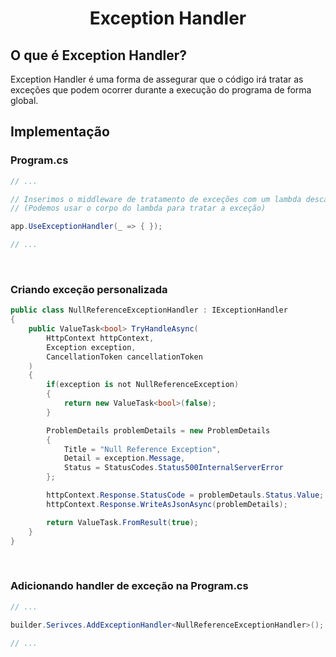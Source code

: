 <h1 align="center">Exception Handler</h1>

## O que é Exception Handler?

Exception Handler é uma forma de assegurar que o código irá tratar as exceções que podem ocorrer durante a execução do programa de forma global.

## Implementação


### Program.cs
```csharp
// ...

// Inserimos o middleware de tratamento de exceções com um lambda descartável
// (Podemos usar o corpo do lambda para tratar a exceção)

app.UseExceptionHandler(_ => { });

// ...
```

<br>

### Criando exceção personalizada
```csharp
public class NullReferenceExceptionHandler : IExceptionHandler
{
    public ValueTask<bool> TryHandleAsync(
        HttpContext httpContext,
        Exception exception,
        CancellationToken cancellationToken
    )
    {
        if(exception is not NullReferenceException)
        {
            return new ValueTask<bool>(false);
        }

        ProblemDetails problemDetails = new ProblemDetails
        {
            Title = "Null Reference Exception",
            Detail = exception.Message,
            Status = StatusCodes.Status500InternalServerError
        };

        httpContext.Response.StatusCode = problemDetauls.Status.Value;
        httpContext.Response.WriteAsJsonAsync(problemDetails);

        return ValueTask.FromResult(true);
    }
}
```

<br>

### Adicionando handler de exceção na Program.cs
```csharp
// ...

builder.Serivces.AddExceptionHandler<NullReferenceExceptionHandler>();

// ...
```